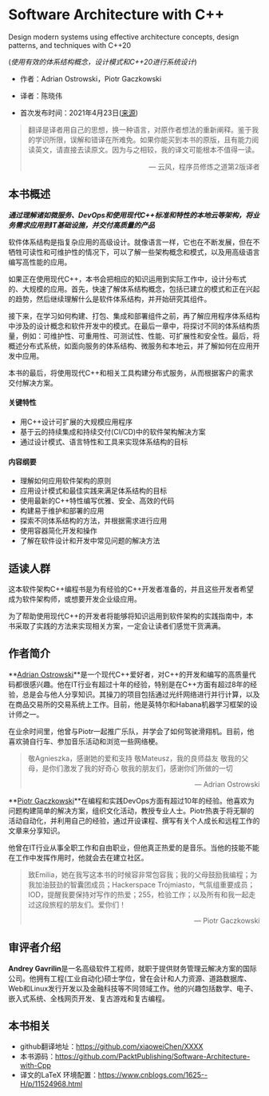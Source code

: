 # Software Architecture with C++

Design modern systems using effective architecture concepts, design patterns, and techniques with C++20

(*使用有效的体系结构概念，设计模式和C++20进行系统设计*)

* 作者：Adrian Ostrowski，Piotr Gaczkowski

* 译者：陈晓伟

* 首次发布时间：2021年4月23日([来源](https://www.amazon.com/Software-Architecture-effective-architecture-techniques/dp/1838554599))

> 翻译是译者用自己的思想，换一种语言，对原作者想法的重新阐释。鉴于我的学识所限，误解和错译在所难免。如果你能买到本书的原版，且有能力阅读英文，请直接去读原文。因为与之相较，我的译文可能根本不值得一读。
>
> <p align="right"> — 云风，程序员修炼之道第2版译者</p>

## 本书概述

***通过理解诸如微服务、DevOps和使用现代C++标准和特性的本地云等架构，将业务需求应用到IT基础设施，并交付高质量的产品***

软件体系结构是指复杂应用的高级设计。就像语言一样，它也在不断发展，但在不牺牲可读性和可维护性的情况下，可以了解一些架构概念和模式，以及用高级语言编写高性能的应用。

如果正在使用现代C++，本书会把相应的知识运用到实际工作中，设计分布式的、大规模的应用。首先，快速了解体系结构概念，包括已建立的模式和正在兴起的趋势，然后继续理解什么是软件体系结构，并开始研究其组件。

接下来，在学习如何构建、打包、集成和部署组件之前，再了解应用程序体系结构中涉及的设计概念和软件开发中的模式。在最后一章中，将探讨不同的体系结构质量，例如：可维护性、可重用性、可测试性、性能、可扩展性和安全性。最后，将概述分布式系统，如面向服务的体系结构、微服务和本地云，并了解如何在应用开发中应用。

本书的最后，将使用现代C++和相关工具构建分布式服务，从而根据客户的需求交付解决方案。

#### 关键特性

- 用C++设计可扩展的大规模应用程序
- 基于云的持续集成和持续交付(CI/CD)中的软件架构解决方案
- 通过设计模式、语言特性和工具来实现体系结构的目标

#### 内容纲要

- 理解如何应用软件架构的原则
- 应用设计模式和最佳实践来满足体系结构的目标
- 使用最新的C++特性编写优雅、安全、高效的代码
- 构建易于维护和部署的应用
- 探索不同体系结构的方法，并根据需求进行应用
- 使用容器简化开发和操作
- 了解在软件设计和开发中常见问题的解决方法

## 适读人群

这本软件架构C++编程书是为有经验的C++开发者准备的，并且这些开发者希望成为软件架构师，或想要开发企业级应用。

为了帮助使用现代C++的开发者将能够将知识运用到软件架构的实践指南中，本书采取了实践的方法来实现相关方案，一定会让读者们感觉干货满满。

## 作者简介

**[Adrian Ostrowski](https://www.amazon.com/Adrian-Ostrowski/e/B08ZQTDGHR/ref=aufs_dp_mata_dsk)**是一个现代C++爱好者，对C++的开发和编写的高质量代码都很感兴趣。他在IT行业有超过十年的经验，特别是在C++方面有超过8年的经验，总是会与他人分享知识。其操刀的项目包括通过光纤网络进行并行计算，以及在商品交易所的交易系统上工作。目前，他是英特尔和Habana机器学习框架的设计师之一。

在业余时间里，他曾与Piotr一起推广乐队，并学会了如何驾驶滑翔机。目前，他喜欢骑自行车、参加音乐活动和浏览一些网络梗。

> 敬Agnieszka，感谢她的爱和支持
> 敬Mateusz，我的良师益友
> 敬我的父母，是你们激发了我的好奇心
> 敬我的朋友们，感谢你们所做的一切
>
> <p align="right"> — Adrian Ostrowski</p>

**[Piotr Gaczkowski](https://www.amazon.com/Piotr-Gaczkowski/e/B08Y7V74KM/ref=aufs_dp_mata_dsk)**在编程和实践DevOps方面有超过10年的经验。他喜欢为问题构建简单的解决方案，组织文化活动，教授专业人士。Piotr热衷于将无聊的活动自动化，并利用自己的经验，通过开设课程、撰写有关个人成长和远程工作的文章来分享知识。

他曾在IT行业从事全职工作和自由职业，但他真正热爱的是音乐。当他的技能不能在工作中发挥作用时，他就会去在建立社区。

> 致Emilia，她在我写这本书的时候容非常包容我；我的父母鼓励我编程；为我加油鼓劲的智囊团成员；Hackerspace Trójmiasto，气氛组重要成员；IOD，提醒我要保持对写作的热爱；255，检验工作；以及所有和我一起走过这段旅程的朋友们。爱你们！
> 
> <p align="right"> — Piotr Gaczkowski</p>

## 审评者介绍

**Andrey Gavrilin**是一名高级软件工程师，就职于提供财务管理云解决方案的国际公司。他拥有工程(工业自动化)硕士学位，曾在会计和人力资源、道路数据库、Web和Linux发行开发以及金融科技等不同领域工作。他的兴趣包括数学、电子、嵌入式系统、全栈网页开发、复古游戏和复古编程。

## 本书相关

* github翻译地址：https://github.com/xiaoweiChen/XXXX
* 本书源码：https://github.com/PacktPublishing/Software-Architecture-with-Cpp
* 译文的LaTeX 环境配置：https://www.cnblogs.com/1625--H/p/11524968.html 

